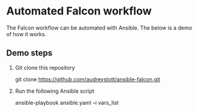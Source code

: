 # Automated Falcon workflow

The Falcon workflow can be automated with Ansible. The below is a demo 
of how it works.

## Demo steps

1. Git clone this repository
	
	git clone https://github.com/audreystott/ansible-falcon.git

2. Run the following Ansible script

	ansible-playbook ansible.yaml –i vars_list

